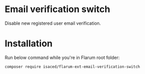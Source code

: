 # Email verification switch
Disable new registered user email verification.

# Installation

Run below command while you're in Flarum root folder:

```
composer require isaced/flarum-ext-email-verification-switch
```
